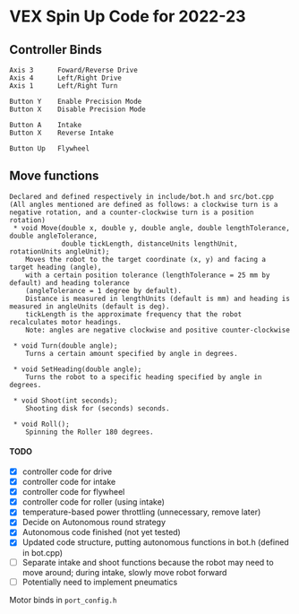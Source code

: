 # VEX Spin Up Code for 2022-23

## Controller Binds

```
Axis 3      Foward/Reverse Drive
Axis 4		Left/Right Drive
Axis 1      Left/Right Turn

Button Y 	Enable Precision Mode
Button X	Disable Precision Mode

Button A	Intake
Button X	Reverse Intake 

Button Up	Flywheel
```

## Move functions

```
Declared and defined respectively in include/bot.h and src/bot.cpp
(All angles mentioned are defined as follows: a clockwise turn is a negative rotation, and a counter-clockwise turn is a position rotation)
 * void Move(double x, double y, double angle, double lengthTolerance, double angleTolerance, 
             double tickLength, distanceUnits lengthUnit, rotationUnits angleUnit);
    Moves the robot to the target coordinate (x, y) and facing a target heading (angle), 
    with a certain position tolerance (lengthTolerance = 25 mm by default) and heading tolerance 
    (angleTolerance = 1 degree by default). 
    Distance is measured in lengthUnits (default is mm) and heading is measured in angleUnits (default is deg). 
    tickLength is the approximate frequency that the robot recalculates motor headings.
    Note: angles are negative clockwise and positive counter-clockwise

 * void Turn(double angle);
    Turns a certain amount specified by angle in degrees.

 * void SetHeading(double angle);
    Turns the robot to a specific heading specified by angle in degrees.

 * void Shoot(int seconds);
    Shooting disk for (seconds) seconds.

 * void Roll();
    Spinning the Roller 180 degrees.
```

#### TODO
- [x] controller code for drive
- [x] controller code for intake
- [x] controller code for flywheel
- [x] controller code for roller (using intake)
- [x] temperature-based power throttling (unnecessary, remove later)
- [x] Decide on Autonomous round strategy
- [x] Autonomous code finished (not yet tested)
- [x] Updated code structure, putting autonomous functions in bot.h (defined in bot.cpp)
- [ ] Separate intake and shoot functions because the robot may need to move around; during intake, slowly move robot forward
- [ ] Potentially need to implement pneumatics

Motor binds in `port_config.h`

